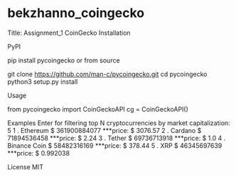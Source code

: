 # bekzhanno_coingecko
Title: 
Assignment_1 CoinGecko
Installation

PyPI

pip install pycoingecko
or from source

git clone https://github.com/man-c/pycoingecko.git
cd pycoingecko
python3 setup.py install

Usage

from pycoingecko import CoinGeckoAPI
cg = CoinGeckoAPI()

Examples
Enter for filtering top N cryptocurrencies by market capitalization:  5
1 . Ethereum $ 361900884077 ***price: $ 3076.57
2 . Cardano $ 71894536458 ***price: $ 2.24
3 . Tether $ 69736713918 ***price: $ 1.0
4 . Binance Coin $ 58482316169 ***price: $ 378.44
5 . XRP $ 46345697639 ***price: $ 0.992038

License
MIT
